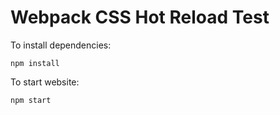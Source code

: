 Webpack CSS Hot Reload Test
===========================

To install dependencies:

`npm install`

To start website:

`npm start`
